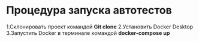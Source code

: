 # Процедура запуска автотестов
1.Склонировать проект командой **Git clone**
2.Установить Docker Desktop 
3.Запустить Docker в терминале командой **docker-compose up**
